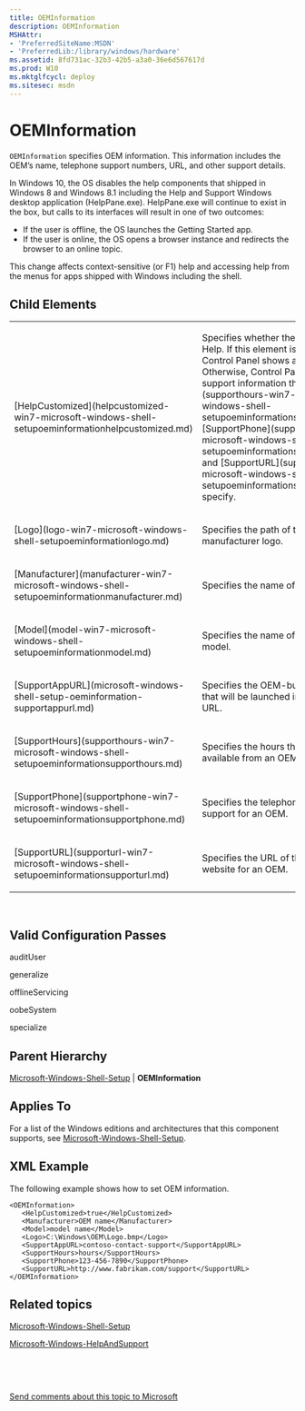 ```yaml
---
title: OEMInformation
description: OEMInformation
MSHAttr:
- 'PreferredSiteName:MSDN'
- 'PreferredLib:/library/windows/hardware'
ms.assetid: 8fd731ac-32b3-42b5-a3a0-36e6d567617d
ms.prod: W10
ms.mktglfcycl: deploy
ms.sitesec: msdn
---
```


# OEMInformation


`OEMInformation` specifies OEM information. This information includes the OEM’s name, telephone support numbers, URL, and other support details.

In Windows 10, the OS disables the help components that shipped in Windows 8 and Windows 8.1 including the Help and Support Windows desktop application (HelpPane.exe). HelpPane.exe will continue to exist in the box, but calls to its interfaces will result in one of two outcomes:

-   If the user is offline, the OS launches the Getting Started app.
-   If the user is online, the OS opens a browser instance and redirects the browser to an online topic.

This change affects context-sensitive (or F1) help and accessing help from the menus for apps shipped with Windows including the shell.

## Child Elements


<table>
<colgroup>
<col width="50%" />
<col width="50%" />
</colgroup>
<tbody>
<tr class="odd">
<td><p>[HelpCustomized](helpcustomized-win7-microsoft-windows-shell-setupoeminformationhelpcustomized.md)</p></td>
<td><p>Specifies whether the OEM customizes Help. If this element is set to <strong>true</strong>, Control Panel shows a support link. Otherwise, Control Panel shows the support information that [SupportHours](supporthours-win7-microsoft-windows-shell-setupoeminformationsupporthours.md), [SupportPhone](supportphone-win7-microsoft-windows-shell-setupoeminformationsupportphone.md), and [SupportURL](supporturl-win7-microsoft-windows-shell-setupoeminformationsupporturl.md) specify.</p></td>
</tr>
<tr class="even">
<td><p>[Logo](logo-win7-microsoft-windows-shell-setupoeminformationlogo.md)</p></td>
<td><p>Specifies the path of the .bmp file of the manufacturer logo.</p></td>
</tr>
<tr class="odd">
<td><p>[Manufacturer](manufacturer-win7-microsoft-windows-shell-setupoeminformationmanufacturer.md)</p></td>
<td><p>Specifies the name of the manufacturer.</p></td>
</tr>
<tr class="even">
<td><p>[Model](model-win7-microsoft-windows-shell-setupoeminformationmodel.md)</p></td>
<td><p>Specifies the name of the computer model.</p></td>
</tr>
<tr class="odd">
<td><p>[SupportAppURL](microsoft-windows-shell-setup-oeminformation-supportappurl.md)</p></td>
<td><p>Specifies the OEM-built support app that will be launched instead of the web URL.</p></td>
</tr>
<tr class="even">
<td><p>[SupportHours](supporthours-win7-microsoft-windows-shell-setupoeminformationsupporthours.md)</p></td>
<td><p>Specifies the hours that support is available from an OEM.</p></td>
</tr>
<tr class="odd">
<td><p>[SupportPhone](supportphone-win7-microsoft-windows-shell-setupoeminformationsupportphone.md)</p></td>
<td><p>Specifies the telephone numbers for support for an OEM.</p></td>
</tr>
<tr class="even">
<td><p>[SupportURL](supporturl-win7-microsoft-windows-shell-setupoeminformationsupporturl.md)</p></td>
<td><p>Specifies the URL of the support website for an OEM.</p></td>
</tr>
</tbody>
</table>

 

## Valid Configuration Passes


auditUser

generalize

offlineServicing

oobeSystem

specialize

## Parent Hierarchy


[Microsoft-Windows-Shell-Setup](microsoft-windows-shell-setup-win7-microsoft-windows-shell-setup.md) | **OEMInformation**

## Applies To


For a list of the Windows editions and architectures that this component supports, see [Microsoft-Windows-Shell-Setup](microsoft-windows-shell-setup-win7-microsoft-windows-shell-setup.md).

## XML Example


The following example shows how to set OEM information.

``` syntax
<OEMInformation>
   <HelpCustomized>true</HelpCustomized>
   <Manufacturer>OEM name</Manufacturer>
   <Model>model name</Model>
   <Logo>C:\Windows\OEM\Logo.bmp</Logo>
   <SupportAppURL>contoso-contact-support</SupportAppURL>
   <SupportHours>hours</SupportHours>
   <SupportPhone>123-456-7890</SupportPhone>
   <SupportURL>http://www.fabrikam.com/support</SupportURL>
</OEMInformation>
```

## Related topics


[Microsoft-Windows-Shell-Setup](microsoft-windows-shell-setup-win7-microsoft-windows-shell-setup.md)

[Microsoft-Windows-HelpAndSupport](microsoft-windows-helpandsupport-win8-microsoft-windows-helpandsupport.md)

 

 

[Send comments about this topic to Microsoft](mailto:wsddocfb@microsoft.com?subject=Documentation%20feedback%20%5Bp_unattend\p_unattend%5D:%20OEMInformation%20%20RELEASE:%20%2810/3/2016%29&body=%0A%0APRIVACY%20STATEMENT%0A%0AWe%20use%20your%20feedback%20to%20improve%20the%20documentation.%20We%20don't%20use%20your%20email%20address%20for%20any%20other%20purpose,%20and%20we'll%20remove%20your%20email%20address%20from%20our%20system%20after%20the%20issue%20that%20you're%20reporting%20is%20fixed.%20While%20we're%20working%20to%20fix%20this%20issue,%20we%20might%20send%20you%20an%20email%20message%20to%20ask%20for%20more%20info.%20Later,%20we%20might%20also%20send%20you%20an%20email%20message%20to%20let%20you%20know%20that%20we've%20addressed%20your%20feedback.%0A%0AFor%20more%20info%20about%20Microsoft's%20privacy%20policy,%20see%20http://privacy.microsoft.com/default.aspx. "Send comments about this topic to Microsoft")





